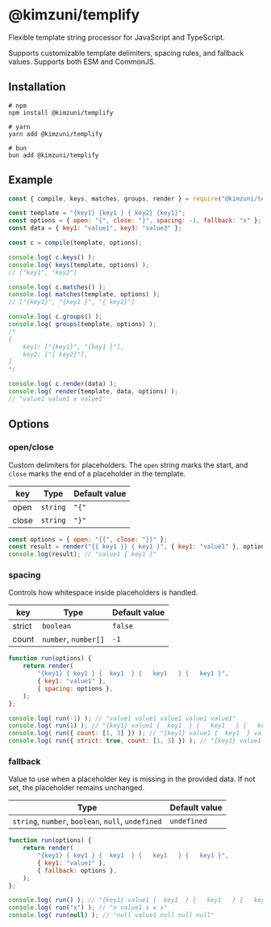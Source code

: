 # @kimzuni/templify

Flexible template string processor for JavaScript and TypeScript.

Supports customizable template delimiters, spacing rules, and fallback values.
Supports both ESM and CommonJS.



## Installation

```shell
# npm
npm install @kimzuni/templify

# yarn
yarn add @kimzuni/templify

# bun
bun add @kimzuni/templify
```



## Example

```javascript
const { compile, keys, matches, groups, render } = require("@kimzuni/templify");

const template = "{key1} {key1 } { key2} {key1}";
const options = { open: "{", close: "}", spacing: -1, fallback: "x" };
const data = { key1: "value1", key3: "value3" };

const c = compile(template, options);

console.log( c.keys() );
console.log( keys(template, options) );
// ["key1", "key2"]

console.log( c.matches() );
console.log( matches(template, options) );
// ["{key1}", "{key1 }", "{ key2}"]

console.log( c.groups() );
console.log( groups(template, options) );
/*
{
	key1: ["{key1}", "{key1 }"],
	key2: ["{ key2}"],
}
*/

console.log( c.render(data) );
console.log( render(template, data, options) );
// "value1 value1 x value1"
```



## Options

### open/close

Custom delimiters for placeholders.
The `open` string marks the start, and `close` marks the end of a placeholder in the template.

| key   | Type     | Default value |
|-------|----------|---------------|
| open  | `string` | `"{"`         |
| close | `string` | `"}"`         |

```javascript
const options = { open: "{{", close: "}}" };
const result = render("{{ key1 }} { key1 }", { key1: "value1" }, options);
console.log(result); // "value1 { key1 }"
```

### spacing

Controls how whitespace inside placeholders is handled.

| key    | Type                 | Default value |
|--------|----------------------|---------------|
| strict | `boolean`            | `false`       |
| count  | `number`, `number[]` | `-1`          |

```javascript
function run(options) {
	return render(
		"{key1} { key1 } {  key1  } {   key1   } {   key1 }",
		{ key1: "value1" },
		{ spacing: options },
	);
};

console.log( run(-1) ); // "value1 value1 value1 value1 value1"
console.log( run(1) ); // "{key1} value1 {  key1  } {   key1   } {   key1 }"
console.log( run({ count: [1, 3] }) ); // "{key1} value1 {  key1  } value1 value1"
console.log( run({ strict: true, count: [1, 3] }) ); // "{key1} value1 {  key1  } value1 {   key1 }"
```

### fallback

Value to use when a placeholder key is missing in the provided data.
If not set, the placeholder remains unchanged.

| Type                                               | Default value |
|----------------------------------------------------|---------------|
| `string`, `number`, `boolean`, `null`, `undefined` | `undefined`   |

```javascript
function run(options) {
	return render(
		"{key1} { key1 } {  key1  } {   key1   } {   key1 }",
		{ key1: "value1" },
		{ fallback: options },
	);
};

console.log( run() ); // "{key1} value1 {  key1  } {   key1   } {   key1 }"
console.log( run("x") ); // "x value1 x x x"
console.log( run(null) ); // "null value1 null null null"
```
